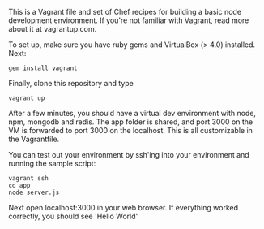 This is a Vagrant file and set of Chef recipes for building a basic node development environment.
If you're not familiar with Vagrant, read more about it at vagrantup.com.

To set up, make sure you have ruby gems and VirtualBox (> 4.0) installed. Next:

    gem install vagrant

Finally, clone this repository and type

    vagrant up

After a few minutes, you should have a virtual dev environment with node, npm, mongodb and redis.
The app folder is shared, and port 3000 on the VM is forwarded to port 3000 on the localhost. This
is all customizable in the Vagrantfile.

You can test out your environment by ssh'ing into your environment and running the sample script:

    vagrant ssh
    cd app
    node server.js

Next open localhost:3000 in your web browser. If everything worked correctly, you should see
'Hello World'



